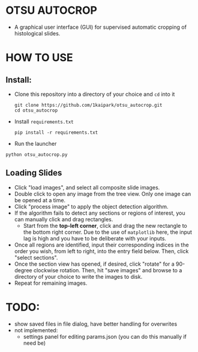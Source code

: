 # OTSU AUTOCROP
* A graphical user interface (GUI) for supervised automatic cropping of histological slides.

# HOW TO USE
## Install:
* Clone this repository into a directory of your choice and `cd` into it
  ```
  git clone https://github.com/1kaipark/otsu_autocrop.git
  cd otsu_autocrop
  ```
* Install `requirements.txt`
  ```
  pip install -r requirements.txt
  ```
* Run the launcher
```
python otsu_autocrop.py
```
## Loading Slides
* Click "load images", and select all composite slide images.
* Double click to open any image from the tree view. Only one image can be opened at a time. 
* Click "process image" to apply the object detection algorithm.
* If the algorithm fails to detect any sections or regions of interest, you can manually click and drag rectangles.
  * Start from the **top-left corner**, click and drag the new rectangle to the bottom right corner. Due to the use of `matplotlib` here, the input lag is high and you have to be deliberate with your inputs.
* Once all regions are identified, input their corresponding indices in the order you wish, from left to right, into the entry field below. Then, click "select sections".
* Once the section view has opened, if desired, click "rotate" for a 90-degree clockwise rotation. Then, hit "save images" and browse to a directory of your choice to write the images to disk.
* Repeat for remaining images.


# TODO:
* show saved files in file dialog, have better handling for overwrites
* not implemented:
  * settings panel for editing params.json (you can do this manually if need be)
